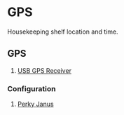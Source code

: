 # GPS
Housekeeping shelf location and time.

## GPS
1. [USB GPS Receiver](https://www.amazon.com/dp/B01H1R8BK0?psc=1&ref=ppx_yo2ov_dt_b_product_details)

### Configuration
1. [Perky Janus](https://github.com/guycole/perky-janus)
